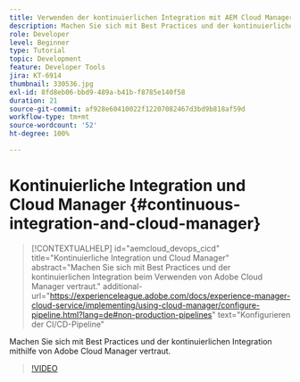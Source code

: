 ```yaml
---
title: Verwenden der kontinuierlichen Integration mit AEM Cloud Manager
description: Machen Sie sich mit Best Practices und der kontinuierlichen Integration mithilfe von Adobe Cloud Manager vertraut.
role: Developer
level: Beginner
type: Tutorial
topic: Development
feature: Developer Tools
jira: KT-6914
thumbnail: 330536.jpg
exl-id: 8fd8eb06-bbd9-489a-b41b-f8785e140f58
duration: 21
source-git-commit: af928e60410022f12207082467d3bd9b818af59d
workflow-type: tm+mt
source-wordcount: '52'
ht-degree: 100%

---
```


# Kontinuierliche Integration und Cloud Manager {#continuous-integration-and-cloud-manager}

>[!CONTEXTUALHELP]
>id="aemcloud_devops_cicd"
>title="Kontinuierliche Integration und Cloud Manager"
>abstract="Machen Sie sich mit Best Practices und der kontinuierlichen Integration beim Verwenden von Adobe Cloud Manager vertraut."
>additional-url="https://experienceleague.adobe.com/docs/experience-manager-cloud-service/implementing/using-cloud-manager/configure-pipeline.html?lang=de#non-production-pipelines" text="Konfigurieren der CI/CD-Pipeline"

Machen Sie sich mit Best Practices und der kontinuierlichen Integration mithilfe von Adobe Cloud Manager vertraut.

>[!VIDEO](https://video.tv.adobe.com/v/330536?quality=12&learn=on)
